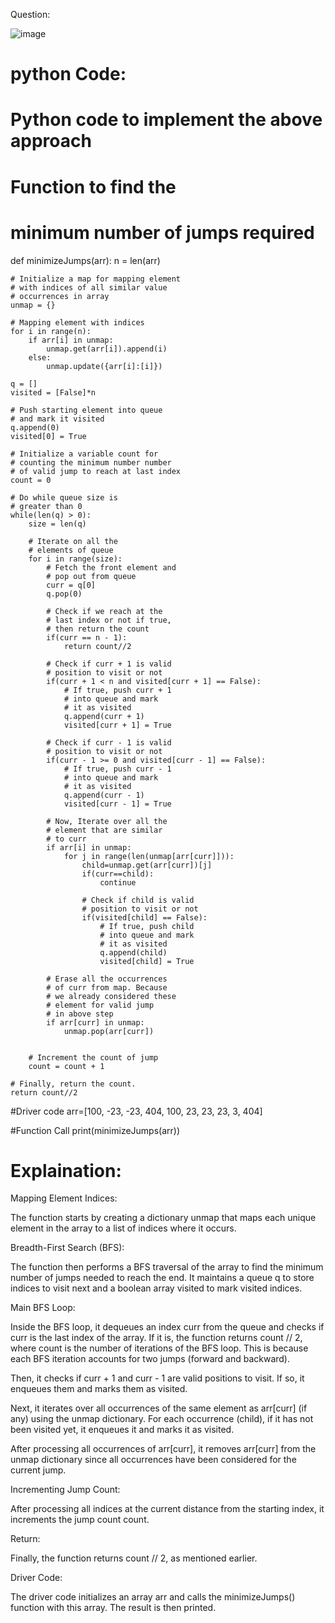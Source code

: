 Question:

![image](https://github.com/abhyudaya12/Data_Structures_Algorithms/assets/28287783/b11c4dbc-5517-4e5e-aaa1-9f5d552d2ee5)


# python Code:
# Python code to implement the above approach

# Function to find the
# minimum number of jumps required
def minimizeJumps(arr):
	n = len(arr)
	
	# Initialize a map for mapping element
	# with indices of all similar value
	# occurrences in array
	unmap = {}
	
	# Mapping element with indices
	for i in range(n):
		if arr[i] in unmap:
			unmap.get(arr[i]).append(i)
		else:
			unmap.update({arr[i]:[i]})
	
	q = []
	visited = [False]*n
	
	# Push starting element into queue
	# and mark it visited
	q.append(0)
	visited[0] = True
	
	# Initialize a variable count for
	# counting the minimum number number
	# of valid jump to reach at last index
	count = 0
	
	# Do while queue size is
	# greater than 0
	while(len(q) > 0):
		size = len(q)
		
		# Iterate on all the
		# elements of queue
		for i in range(size):
			# Fetch the front element and
			# pop out from queue
			curr = q[0]
			q.pop(0)
			
			# Check if we reach at the
			# last index or not if true,
			# then return the count
			if(curr == n - 1):
				return count//2
			
			# Check if curr + 1 is valid
			# position to visit or not
			if(curr + 1 < n and visited[curr + 1] == False):
				# If true, push curr + 1
				# into queue and mark
				# it as visited
				q.append(curr + 1)
				visited[curr + 1] = True
			
			# Check if curr - 1 is valid
			# position to visit or not
			if(curr - 1 >= 0 and visited[curr - 1] == False):
				# If true, push curr - 1
				# into queue and mark
				# it as visited
				q.append(curr - 1)
				visited[curr - 1] = True
			
			# Now, Iterate over all the
			# element that are similar
			# to curr
			if arr[i] in unmap:
				for j in range(len(unmap[arr[curr]])):
					child=unmap.get(arr[curr])[j]
					if(curr==child):
						continue
					
					# Check if child is valid
					# position to visit or not
					if(visited[child] == False):
						# If true, push child
						# into queue and mark
						# it as visited
						q.append(child)
						visited[child] = True
			
			# Erase all the occurrences
			# of curr from map. Because
			# we already considered these
			# element for valid jump
			# in above step
			if arr[curr] in unmap:
				unmap.pop(arr[curr])
			
		
		# Increment the count of jump
		count = count + 1
	
	# Finally, return the count.
	return count//2

#Driver code
arr=[100, -23, -23, 404, 100, 23, 23, 23, 3, 404]

#Function Call
print(minimizeJumps(arr))

# Explaination:
Mapping Element Indices:

The function starts by creating a dictionary unmap that maps each unique element in the array to a list of indices where it occurs.

Breadth-First Search (BFS):

The function then performs a BFS traversal of the array to find the minimum number of jumps needed to reach the end. It maintains a queue q to store indices to visit next and a boolean array visited to mark visited indices.

Main BFS Loop:

Inside the BFS loop, it dequeues an index curr from the queue and checks if curr is the last index of the array. If it is, the function returns count // 2, where count is the number of iterations of the BFS loop. This is because each BFS iteration accounts for two jumps (forward and backward).

Then, it checks if curr + 1 and curr - 1 are valid positions to visit. If so, it enqueues them and marks them as visited.

Next, it iterates over all occurrences of the same element as arr[curr] (if any) using the unmap dictionary. For each occurrence (child), if it has not been visited yet, it enqueues it and marks it as visited.

After processing all occurrences of arr[curr], it removes arr[curr] from the unmap dictionary since all occurrences have been considered for the current jump.

Incrementing Jump Count:

After processing all indices at the current distance from the starting index, it increments the jump count count.

Return:

Finally, the function returns count // 2, as mentioned earlier.

Driver Code:

The driver code initializes an array arr and calls the minimizeJumps() function with this array. The result is then printed.

